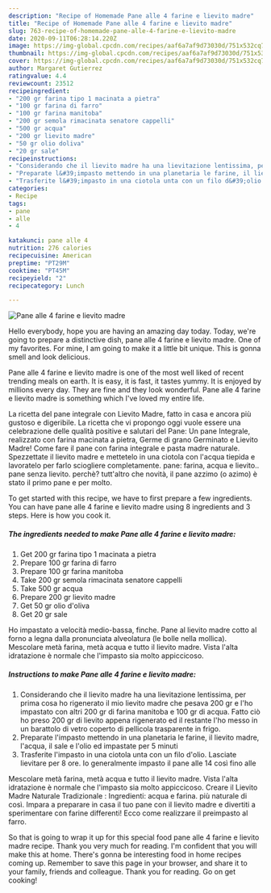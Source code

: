 ```yaml
---
description: "Recipe of Homemade Pane alle 4 farine e lievito madre"
title: "Recipe of Homemade Pane alle 4 farine e lievito madre"
slug: 763-recipe-of-homemade-pane-alle-4-farine-e-lievito-madre
date: 2020-09-11T06:28:14.220Z
image: https://img-global.cpcdn.com/recipes/aaf6a7af9d73030d/751x532cq70/pane-alle-4-farine-e-lievito-madre-recipe-main-photo.jpg
thumbnail: https://img-global.cpcdn.com/recipes/aaf6a7af9d73030d/751x532cq70/pane-alle-4-farine-e-lievito-madre-recipe-main-photo.jpg
cover: https://img-global.cpcdn.com/recipes/aaf6a7af9d73030d/751x532cq70/pane-alle-4-farine-e-lievito-madre-recipe-main-photo.jpg
author: Margaret Gutierrez
ratingvalue: 4.4
reviewcount: 23512
recipeingredient:
- "200 gr farina tipo 1 macinata a pietra"
- "100 gr farina di farro"
- "100 gr farina manitoba"
- "200 gr semola rimacinata senatore cappelli"
- "500 gr acqua"
- "200 gr lievito madre"
- "50 gr olio doliva"
- "20 gr sale"
recipeinstructions:
- "Considerando che il lievito madre ha una lievitazione lentissima, per prima cosa ho rigenerato il mio lievito madre che pesava 200 gr e l&#39;ho impastato con altri 200 gr di farina manitoba e 100 gr di acqua. Fatto ciò ho preso 200 gr di lievito appena rigenerato ed il restante l&#39;ho messo in un barattolo di vetro coperto di pellicola trasparente in frigo."
- "Preparate l&#39;impasto mettendo in una planetaria le farine, il lievito madre, l&#39;acqua, il sale e l&#39;olio ed impastate per 5 minuti"
- "Trasferite l&#39;impasto in una ciotola unta con un filo d&#39;olio. Lasciate lievitare per 8 ore. Io generalmente impasto il pane alle 14 così fino alle"
categories:
- Recipe
tags:
- pane
- alle
- 4

katakunci: pane alle 4 
nutrition: 276 calories
recipecuisine: American
preptime: "PT29M"
cooktime: "PT45M"
recipeyield: "2"
recipecategory: Lunch

---
```



![Pane alle 4 farine e lievito madre](https://img-global.cpcdn.com/recipes/aaf6a7af9d73030d/751x532cq70/pane-alle-4-farine-e-lievito-madre-recipe-main-photo.jpg)

Hello everybody, hope you are having an amazing day today. Today, we're going to prepare a distinctive dish, pane alle 4 farine e lievito madre. One of my favorites. For mine, I am going to make it a little bit unique. This is gonna smell and look delicious.

Pane alle 4 farine e lievito madre is one of the most well liked of recent trending meals on earth. It is easy, it is fast, it tastes yummy. It is enjoyed by millions every day. They are fine and they look wonderful. Pane alle 4 farine e lievito madre is something which I've loved my entire life.

La ricetta del pane integrale con Lievito Madre, fatto in casa e ancora più gustoso e digeribile. La ricetta che vi propongo oggi vuole essere una celebrazione delle qualità positive e salutari del Pane: Un pane Integrale, realizzato con farina macinata a pietra, Germe di grano Germinato e Lievito Madre! Come fare il pane con farina integrale e pasta madre naturale. Spezzettate il lievito madre e mettetelo in una ciotola con l&#39;acqua tiepida e lavoratelo per farlo sciogliere completamente. pane: farina, acqua e lievito.. pane senza lievito. perchè? tutt&#39;altro che novità, il pane azzimo (o azimo) è stato il primo pane e per molto.


To get started with this recipe, we have to first prepare a few ingredients. You can have pane alle 4 farine e lievito madre using 8 ingredients and 3 steps. Here is how you cook it.

<!--inarticleads1-->

##### The ingredients needed to make Pane alle 4 farine e lievito madre:

1. Get 200 gr farina tipo 1 macinata a pietra
1. Prepare 100 gr farina di farro
1. Prepare 100 gr farina manitoba
1. Take 200 gr semola rimacinata senatore cappelli
1. Take 500 gr acqua
1. Prepare 200 gr lievito madre
1. Get 50 gr olio d&#39;oliva
1. Get 20 gr sale


Ho impastato a velocità medio-bassa, finche. Pane al lievito madre cotto al forno a legna dalla pronunciata alveolatura (le bolle nella mollica). Mescolare metà farina, metà acqua e tutto il lievito madre. Vista l&#39;alta idratazione è normale che l&#39;impasto sia molto appiccicoso. 

<!--inarticleads2-->

##### Instructions to make Pane alle 4 farine e lievito madre:

1. Considerando che il lievito madre ha una lievitazione lentissima, per prima cosa ho rigenerato il mio lievito madre che pesava 200 gr e l&#39;ho impastato con altri 200 gr di farina manitoba e 100 gr di acqua. Fatto ciò ho preso 200 gr di lievito appena rigenerato ed il restante l&#39;ho messo in un barattolo di vetro coperto di pellicola trasparente in frigo.
1. Preparate l&#39;impasto mettendo in una planetaria le farine, il lievito madre, l&#39;acqua, il sale e l&#39;olio ed impastate per 5 minuti
1. Trasferite l&#39;impasto in una ciotola unta con un filo d&#39;olio. Lasciate lievitare per 8 ore. Io generalmente impasto il pane alle 14 così fino alle


Mescolare metà farina, metà acqua e tutto il lievito madre. Vista l&#39;alta idratazione è normale che l&#39;impasto sia molto appiccicoso. Creare il Lievito Madre Naturale Tradizionale : Ingredienti: acqua e farina. più naturale di così. Impara a preparare in casa il tuo pane con il lievito madre e divertiti a sperimentare con farine differenti! Ecco come realizzare il preimpasto al farro. 

So that is going to wrap it up for this special food pane alle 4 farine e lievito madre recipe. Thank you very much for reading. I'm confident that you will make this at home. There's gonna be interesting food in home recipes coming up. Remember to save this page in your browser, and share it to your family, friends and colleague. Thank you for reading. Go on get cooking!
